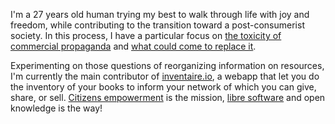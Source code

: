 I'm a 27 years old human trying my best to walk through life with joy and freedom, while contributing to the transition toward a post-consumerist society. In this process, I have a particular focus on [the toxicity of commercial propaganda](/articles/paper-ethical-marketing/) and [what could come to replace it](/articles/p2p-rm).

Experimenting on those questions of reorganizing information on resources, I'm currently the main contributor of [inventaire.io](https://inventaire.io), a webapp that let you do the inventory of your books to inform your network of which you can give, share, or sell. [Citizens empowerment](/posts/accelerer-le-darwinisme-economique-de-la-transition-ecologique/) is the mission, [libre software](/tags/libre) and open knowledge is the way!

